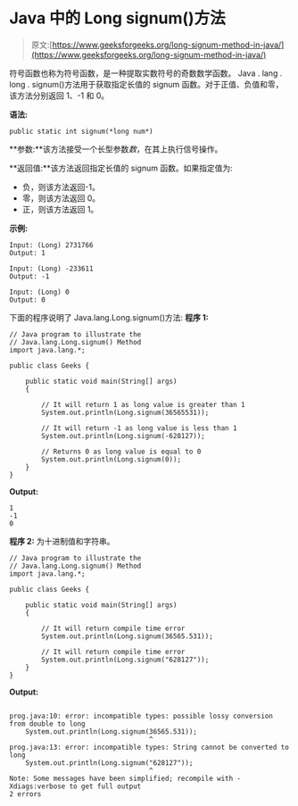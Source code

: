 # Java 中的 Long signum()方法

> 原文:[https://www.geeksforgeeks.org/long-signum-method-in-java/](https://www.geeksforgeeks.org/long-signum-method-in-java/)

符号函数也称为符号函数，是一种提取实数符号的奇数数学函数。
Java . lang . long . signum()方法用于获取指定长值的 signum 函数。对于正值、负值和零，该方法分别返回 1、-1 和 0。

**语法:**

```
public static int signum(*long num*)
```

**参数:**该方法接受一个长型参数*数*，在其上执行信号操作。

**返回值:**该方法返回指定长值的 signum 函数。如果指定值为:

*   负，则该方法返回-1。
*   零，则该方法返回 0。
*   正，则该方法返回 1。

**示例:**

```
Input: (Long) 2731766
Output: 1

Input: (Long) -233611 
Output: -1

Input: (Long) 0
Output: 0

```

下面的程序说明了 Java.lang.Long.signum()方法:
**程序 1:**

```
// Java program to illustrate the
// Java.lang.Long.signum() Method
import java.lang.*;

public class Geeks {

    public static void main(String[] args)
    {

        // It will return 1 as long value is greater than 1
        System.out.println(Long.signum(36565531));

        // It will return -1 as long value is less than 1
        System.out.println(Long.signum(-628127));

        // Returns 0 as long value is equal to 0
        System.out.println(Long.signum(0));
    }
}
```

**Output:**

```
1
-1
0

```

**程序 2:** 为十进制值和字符串。

```
// Java program to illustrate the
// Java.lang.Long.signum() Method
import java.lang.*;

public class Geeks {

    public static void main(String[] args)
    {

        // It will return compile time error
        System.out.println(Long.signum(36565.531));

        // It will return compile time error
        System.out.println(Long.signum("628127"));
    }
}
```

**Output:**

```

prog.java:10: error: incompatible types: possible lossy conversion from double to long
    System.out.println(Long.signum(36565.531));
                                   ^
prog.java:13: error: incompatible types: String cannot be converted to long
    System.out.println(Long.signum("628127"));
                                   ^
Note: Some messages have been simplified; recompile with -Xdiags:verbose to get full output
2 errors

```